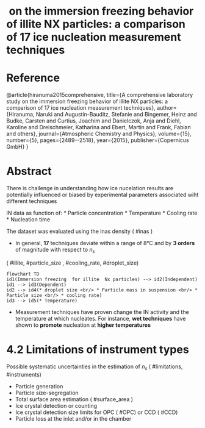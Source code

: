 #  on the immersion freezing behavior of illite NX particles: a comparison of 17 ice nucleation measurement techniques

# Reference 
@article{hiranuma2015comprehensive,
  title={A comprehensive laboratory study on the immersion freezing behavior of illite NX particles: a comparison of 17 ice nucleation measurement techniques},
  author={Hiranuma, Naruki and Augustin-Bauditz, Stefanie and Bingemer, Heinz and Budke, Carsten and Curtius, Joachim and Danielczok, Anja and Diehl, Karoline and Dreischmeier, Katharina and Ebert, Martin and Frank, Fabian and others},
  journal={Atmospheric Chemistry and Physics},
  volume={15},
  number={5},
  pages={2489--2518},
  year={2015},
  publisher={Copernicus GmbH}
}

# Abstract

There is challenge in understanding how ice nucelation results are potentially influenced or biased by experimental parameters associated wiht different techniques

IN data as function of: 
										* Particle concentration
										* Temperature
										* Cooling rate
										* Nucleation time
										
The dataset was evaluated using the inas density ( #inas )

* In general, **17** techniques deviate within a range of 8°C and by **3 orders** of magnitude with respect to $n_s$ 

( #illite, #particle_size , #cooling_rate, #droplet_size)

```mermaid
flowchart TD
id1(Immersion freezing  for illite  Nx particles) --> id2(Independent)
id1 --> id3(Dependent)
id2 --> id4(* droplet size <br/> * Particle mass in suspension <br/> * Particle size <br/> * cooling rate)
id3 --> id5(* Temperature)
```

* Measurement techniques have proven change the IN activity and the temperature at which nucleates. For instance, **wet techniques** have shown to **promote** nucleation at **higher temperatures** 

# 4.2 Limitations of instrument types

Possible systematic uncertainties in the estimation of $n_s$ ( #limitations, #instruments)
* Particle generation
* Particle size-segregation
* Total surface area estimation ( #surface_area )
* Ice crystal detection or counting
* Ice crystal detection size limits for OPC ( #OPC) or CCD ( #CCD)
* Particle loss at the inlet and/or in the chamber